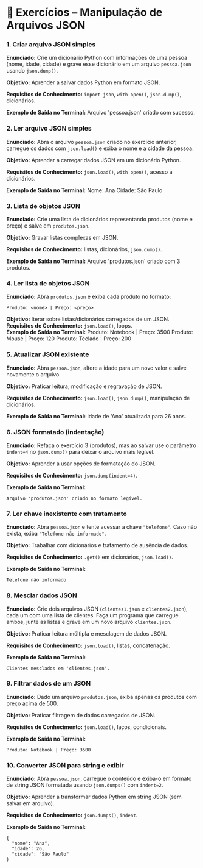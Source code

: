 # 📌 Exercícios – Manipulação de Arquivos JSON

### **1. Criar arquivo JSON simples**

**Enunciado:** Crie um dicionário Python com informações de uma pessoa (nome, idade, cidade) e grave esse dicionário em um arquivo `pessoa.json` usando `json.dump()`.  

**Objetivo:** Aprender a salvar dados Python em formato JSON.  

**Requisitos de Conhecimento:** `import json`, `with open()`, `json.dump()`, dicionários.  

**Exemplo de Saída no Terminal:**
    Arquivo 'pessoa.json' criado com sucesso.

### **2. Ler arquivo JSON simples**

**Enunciado:** Abra o arquivo `pessoa.json` criado no exercício anterior, carregue os dados com `json.load()` e exiba o nome e a cidade da pessoa.  

**Objetivo:** Aprender a carregar dados JSON em um dicionário Python.  

**Requisitos de Conhecimento:** `json.load()`, `with open()`, acesso a dicionários.  

**Exemplo de Saída no Terminal:**
    Nome: Ana
    Cidade: São Paulo

### **3. Lista de objetos JSON**

**Enunciado:** Crie uma lista de dicionários representando produtos (nome e preço) e salve em `produtos.json`.  

**Objetivo:** Gravar listas complexas em JSON.  

**Requisitos de Conhecimento:** listas, dicionários, `json.dump()`.  

**Exemplo de Saída no Terminal:**
    Arquivo 'produtos.json' criado com 3 produtos.

### **4. Ler lista de objetos JSON**

**Enunciado:** Abra `produtos.json` e exiba cada produto no formato:

    Produto: <nome> | Preço: <preço>



**Objetivo:** Iterar sobre listas/dicionários carregados de um JSON.  
**Requisitos de Conhecimento:** `json.load()`, loops.  
**Exemplo de Saída no Terminal:**
    Produto: Notebook | Preço: 3500
    Produto: Mouse | Preço: 120
    Produto: Teclado | Preço: 200

### **5. Atualizar JSON existente**

**Enunciado:** Abra `pessoa.json`, altere a idade para um novo valor e salve novamente o arquivo.  

**Objetivo:** Praticar leitura, modificação e regravação de JSON.  

**Requisitos de Conhecimento:** `json.load()`, `json.dump()`, manipulação de dicionários.  

**Exemplo de Saída no Terminal:**
    Idade de 'Ana' atualizada para 26 anos.

### **6. JSON formatado (indentação)**

**Enunciado:** Refaça o exercício 3 (produtos), mas ao salvar use o parâmetro `indent=4` no `json.dump()` para deixar o arquivo mais legível.  

**Objetivo:** Aprender a usar opções de formatação do JSON.  

**Requisitos de Conhecimento:** `json.dump(indent=4)`.  

**Exemplo de Saída no Terminal:**

```
Arquivo 'produtos.json' criado no formato legível.
```

### **7. Ler chave inexistente com tratamento**

**Enunciado:** Abra `pessoa.json` e tente acessar a chave `"telefone"`. Caso não exista, exiba `"Telefone não informado"`.  

**Objetivo:** Trabalhar com dicionários e tratamento de ausência de dados.  

**Requisitos de Conhecimento:** `.get()` em dicionários, `json.load()`.  

**Exemplo de Saída no Terminal:**

```
Telefone não informado
```

### **8. Mesclar dados JSON**

**Enunciado:** Crie dois arquivos JSON (`clientes1.json` e `clientes2.json`), cada um com uma lista de clientes. Faça um programa que carregue ambos, junte as listas e grave em um novo arquivo `clientes.json`.  

**Objetivo:** Praticar leitura múltipla e mesclagem de dados JSON.  

**Requisitos de Conhecimento:** `json.load()`, listas, concatenação.  

**Exemplo de Saída no Terminal:**

```
Clientes mesclados em 'clientes.json'.
```

### **9. Filtrar dados de um JSON**

**Enunciado:** Dado um arquivo `produtos.json`, exiba apenas os produtos com preço acima de 500.  

**Objetivo:** Praticar filtragem de dados carregados de JSON.  

**Requisitos de Conhecimento:** `json.load()`, laços, condicionais.  

**Exemplo de Saída no Terminal:**

```
Produto: Notebook | Preço: 3500
```

### **10. Converter JSON para string e exibir**

**Enunciado:** Abra `pessoa.json`, carregue o conteúdo e exiba-o em formato de string JSON formatada usando `json.dumps()` com `indent=2`.  

**Objetivo:** Aprender a transformar dados Python em string JSON (sem salvar em arquivo).  

**Requisitos de Conhecimento:** `json.dumps()`, `indent`.  

**Exemplo de Saída no Terminal:**

```
{
  "nome": "Ana",
  "idade": 26,
  "cidade": "São Paulo"
}
```


